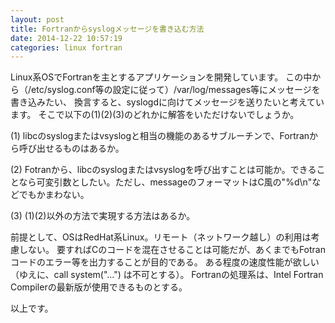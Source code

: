 ```yaml
---
layout: post
title: Fortranからsyslogメッセージを書き込む方法
date: 2014-12-22 10:57:19
categories: linux fortran
---
```

<!-- {% raw %} -->
<p>Linux系OSでFortranを主とするアプリケーションを開発しています。
この中から（/etc/syslog.conf等の設定に従って）/var/log/messages等にメッセージを書き込みたい、
換言すると、syslogdに向けてメッセージを送りたいと考えています。
そこで以下の(1)(2)(3)のどれかに解答をいただけないでしょうか。</p>

<p>(1) libcのsyslogまたはvsyslogと相当の機能のあるサブルーチンで、Fortranから呼び出せるものはあるか。</p>

<p>(2) Fotranから、libcのsyslogまたはvsyslogを呼び出すことは可能か。できることなら可変引数としたい。ただし、messageのフォーマットはC風の"%d\n"などでもかまわない。</p>

<p>(3) (1)(2)以外の方法で実現する方法はあるか。</p>

<p>前提として、OSはRedHat系Linux。リモート（ネットワーク越し）の利用は考慮しない。
要すればCのコードを混在させることは可能だが、あくまでもFotranコードのエラー等を出力することが目的である。
ある程度の速度性能が欲しい（ゆえに、call system("...") は不可とする）。
Fortranの処理系は、Intel Fortran Compilerの最新版が使用できるものとする。</p>

<p>以上です。</p>
<!-- {% endraw %} -->
